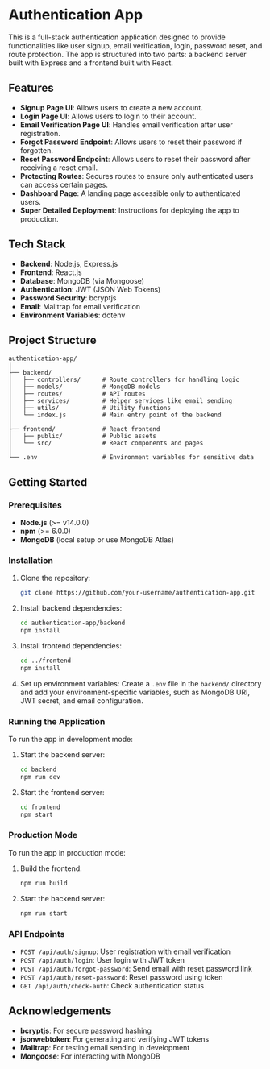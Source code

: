 # Authentication App

This is a full-stack authentication application designed to provide functionalities like user signup, email verification, login, password reset, and route protection. The app is structured into two parts: a backend server built with Express and a frontend built with React.

## Features
- **Signup Page UI**: Allows users to create a new account.
- **Login Page UI**: Allows users to login to their account.
- **Email Verification Page UI**: Handles email verification after user registration.
- **Forgot Password Endpoint**: Allows users to reset their password if forgotten.
- **Reset Password Endpoint**: Allows users to reset their password after receiving a reset email.
- **Protecting Routes**: Secures routes to ensure only authenticated users can access certain pages.
- **Dashboard Page**: A landing page accessible only to authenticated users.
- **Super Detailed Deployment**: Instructions for deploying the app to production.

## Tech Stack
- **Backend**: Node.js, Express.js
- **Frontend**: React.js
- **Database**: MongoDB (via Mongoose)
- **Authentication**: JWT (JSON Web Tokens)
- **Password Security**: bcryptjs
- **Email**: Mailtrap for email verification
- **Environment Variables**: dotenv

## Project Structure
```
authentication-app/
│
├── backend/
│   ├── controllers/      # Route controllers for handling logic
│   ├── models/           # MongoDB models
│   ├── routes/           # API routes
│   ├── services/         # Helper services like email sending
│   ├── utils/            # Utility functions
│   └── index.js          # Main entry point of the backend
│
├── frontend/             # React frontend
│   ├── public/           # Public assets
│   └── src/              # React components and pages
│
└── .env                  # Environment variables for sensitive data
```

## Getting Started

### Prerequisites
- **Node.js** (>= v14.0.0)
- **npm** (>= 6.0.0)
- **MongoDB** (local setup or use MongoDB Atlas)

### Installation

1. Clone the repository:
   ```bash
   git clone https://github.com/your-username/authentication-app.git
   ```

2. Install backend dependencies:
   ```bash
   cd authentication-app/backend
   npm install
   ```

3. Install frontend dependencies:
   ```bash
   cd ../frontend
   npm install
   ```

4. Set up environment variables:
   Create a `.env` file in the `backend/` directory and add your environment-specific variables, such as MongoDB URI, JWT secret, and email configuration.

### Running the Application

To run the app in development mode:

1. Start the backend server:
   ```bash
   cd backend
   npm run dev
   ```

2. Start the frontend server:
   ```bash
   cd frontend
   npm start
   ```

### Production Mode

To run the app in production mode:

1. Build the frontend:
   ```bash
   npm run build
   ```

2. Start the backend server:
   ```bash
   npm run start
   ```

### API Endpoints

- `POST /api/auth/signup`: User registration with email verification
- `POST /api/auth/login`: User login with JWT token
- `POST /api/auth/forgot-password`: Send email with reset password link
- `POST /api/auth/reset-password`: Reset password using token
- `GET /api/auth/check-auth`: Check authentication status

## Acknowledgements
- **bcryptjs**: For secure password hashing
- **jsonwebtoken**: For generating and verifying JWT tokens
- **Mailtrap**: For testing email sending in development
- **Mongoose**: For interacting with MongoDB
